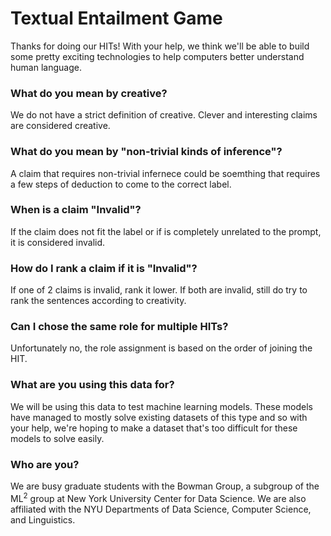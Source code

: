 # Textual Entailment Game

Thanks for doing our HITs! With your help, we think we'll be able to build some pretty exciting technologies to help computers better understand human language.


### What do you mean by creative?
We do not have a strict definition of creative. Clever and interesting claims are considered creative.

### What do you mean by "non-trivial kinds of inference"?
A claim that requires non-trivial infernece could be soemthing that requires a few steps of deduction to come to the correct label.

### When is a claim "Invalid"?
If the claim does not fit the label or if is completely unrelated to the prompt, it is considered invalid.

### How do I rank a claim if it is "Invalid"?
If one of 2 claims is invalid, rank it lower. If both are invalid, still do try to rank the sentences according to creativity.

### Can I chose the same role for multiple HITs?
Unfortunately no, the role assignment is based on the order of joining the HIT. 

### What are you using this data for?
We will be using this data to test machine learning models. These models have managed to mostly solve existing datasets of this type and so with your help, we're hoping to make a dataset that's too difficult for these models to solve easily.

### Who are you?
We are busy graduate students with the Bowman Group, a subgroup of the ML<sup>2</sup> group at New York University Center for Data Science. We are also affiliated with the NYU Departments of Data Science, Computer Science, and Linguistics.